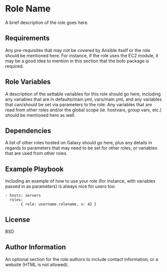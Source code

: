 <!--
SPDX-FileCopyrightText: 2022 Bassam-Khaled Thiab <inf3891@hs-worms.de>
SPDX-FileCopyrightText: 2022 Dominic Meyer <inf3644@hs-worms.de>
SPDX-FileCopyrightText: 2022 Felix Rheinheimer <felix.rheinheimer@hs-worms.de>
SPDX-FileCopyrightText: 2022 Jean-Arole Fotsing <inf3608@hs-worms.de>
SPDX-FileCopyrightText: 2022 Katrin Vollhardt <inf3493@hs-worms.de>
SPDX-FileCopyrightText: 2022 Steve Landry Tchamabe <infXXXX@hs-worms.de>
SPDX-FileCopyrightText: 2022 Syed Saad-Ullah <inf3664@hs-worms.de>
SPDX-FileCopyrightText: 2022 Thierry-Junior Djeutchou-Njieyong <inf3494@hs-worms.de>

SPDX-License-Identifier: GPL-3.0-or-later
-->

Role Name
=========

A brief description of the role goes here.

Requirements
------------

Any pre-requisites that may not be covered by Ansible itself or the role should be mentioned here. For instance, if the role uses the EC2 module, it may be a good idea to mention in this section that the boto package is required.

Role Variables
--------------

A description of the settable variables for this role should go here, including any variables that are in defaults/main.yml, vars/main.yml, and any variables that can/should be set via parameters to the role. Any variables that are read from other roles and/or the global scope (ie. hostvars, group vars, etc.) should be mentioned here as well.

Dependencies
------------

A list of other roles hosted on Galaxy should go here, plus any details in regards to parameters that may need to be set for other roles, or variables that are used from other roles.

Example Playbook
----------------

Including an example of how to use your role (for instance, with variables passed in as parameters) is always nice for users too:

    - hosts: servers
      roles:
         - { role: username.rolename, x: 42 }

License
-------

BSD

Author Information
------------------

An optional section for the role authors to include contact information, or a website (HTML is not allowed).
